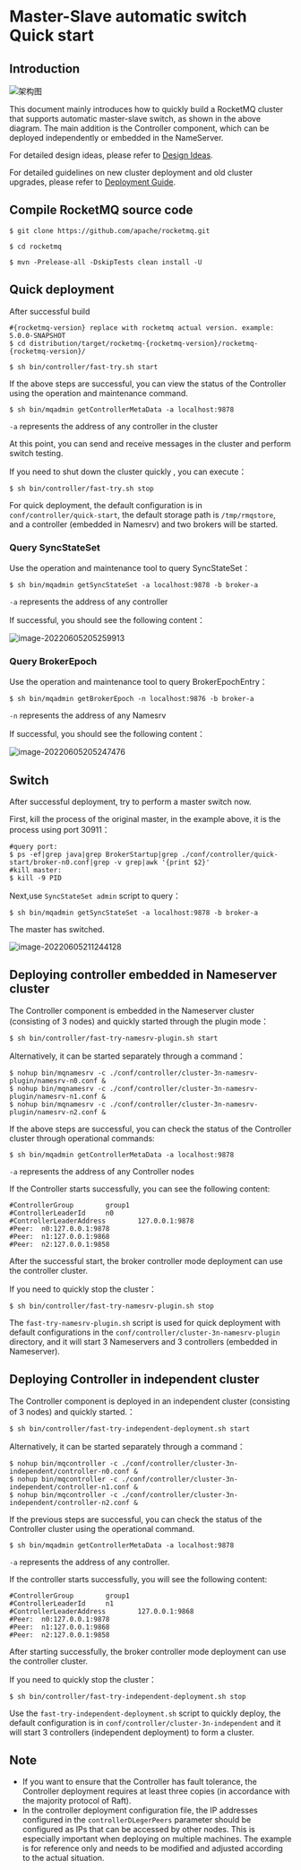 # Master-Slave automatic switch Quick start 

## Introduction

![架构图](../image/controller/controller_design_2.png)

This document mainly introduces how to quickly build a RocketMQ cluster that supports automatic master-slave switch, as shown in the above diagram. The main addition is the Controller component, which can be deployed independently or embedded in the NameServer.

For detailed design ideas, please refer to [Design Ideas](https://chat.openai.com/chat/design.md).

For detailed guidelines on new cluster deployment and old cluster upgrades, please refer to [Deployment Guide](https://chat.openai.com/chat/deploy.md).

## Compile RocketMQ source code

```shell
$ git clone https://github.com/apache/rocketmq.git

$ cd rocketmq

$ mvn -Prelease-all -DskipTests clean install -U
```

## Quick deployment

After successful build

```shell
#{rocketmq-version} replace with rocketmq actual version. example: 5.0.0-SNAPSHOT
$ cd distribution/target/rocketmq-{rocketmq-version}/rocketmq-{rocketmq-version}/

$ sh bin/controller/fast-try.sh start
```

If the above steps are successful, you can view the status of the Controller using the operation and maintenance command.

```shell
$ sh bin/mqadmin getControllerMetaData -a localhost:9878
```

`-a` represents the address of any controller in the cluster

At this point, you can send and receive messages in the cluster and perform switch testing.

If you need to shut down the cluster quickly , you can execute：

```shell
$ sh bin/controller/fast-try.sh stop
```

For quick deployment, the default configuration is in `conf/controller/quick-start`, the default storage path is `/tmp/rmqstore`, and a controller (embedded in Namesrv) and two brokers will be started.

### Query SyncStateSet

 Use the operation and maintenance tool to query SyncStateSet：

```shell
$ sh bin/mqadmin getSyncStateSet -a localhost:9878 -b broker-a
```

`-a` represents the address of any controller

If successful, you should see the following content：

![image-20220605205259913](../image/controller/quick-start/syncstateset.png)

### Query BrokerEpoch

 Use the operation and maintenance tool to query  BrokerEpochEntry：

```shell
$ sh bin/mqadmin getBrokerEpoch -n localhost:9876 -b broker-a
```

`-n` represents the address of any Namesrv

If successful, you should see the following content：

![image-20220605205247476](../image/controller/quick-start/epoch.png)

## Switch

After successful deployment, try to perform a master switch now.

First, kill the process of the original master, in the example above, it is the process using port 30911：

```shell
#query port:
$ ps -ef|grep java|grep BrokerStartup|grep ./conf/controller/quick-start/broker-n0.conf|grep -v grep|awk '{print $2}'
#kill master:
$ kill -9 PID
```

Next,use `SyncStateSet admin` script to query：

```shell
$ sh bin/mqadmin getSyncStateSet -a localhost:9878 -b broker-a
```

The master has switched.

![image-20220605211244128](../image/controller/quick-start/changemaster.png)



## Deploying controller embedded in Nameserver cluster

The Controller component is embedded in the Nameserver cluster (consisting of 3 nodes) and quickly started through the plugin mode：

```shell
$ sh bin/controller/fast-try-namesrv-plugin.sh start
```

Alternatively, it can be started separately through a command：

```shell
$ nohup bin/mqnamesrv -c ./conf/controller/cluster-3n-namesrv-plugin/namesrv-n0.conf &
$ nohup bin/mqnamesrv -c ./conf/controller/cluster-3n-namesrv-plugin/namesrv-n1.conf &
$ nohup bin/mqnamesrv -c ./conf/controller/cluster-3n-namesrv-plugin/namesrv-n2.conf &
```

If the above steps are successful, you can check the status of the Controller cluster through operational commands:

```shell
$ sh bin/mqadmin getControllerMetaData -a localhost:9878
```

`-a` represents the address of any Controller nodes

If the Controller starts successfully, you can see the following content:

```
#ControllerGroup        group1
#ControllerLeaderId     n0
#ControllerLeaderAddress        127.0.0.1:9878
#Peer:  n0:127.0.0.1:9878
#Peer:  n1:127.0.0.1:9868
#Peer:  n2:127.0.0.1:9858
```

After the successful start, the broker controller mode deployment can use the controller cluster.

If you need to quickly stop the cluster：

```shell
$ sh bin/controller/fast-try-namesrv-plugin.sh stop
```

The `fast-try-namesrv-plugin.sh` script is used for quick deployment with default configurations in the `conf/controller/cluster-3n-namesrv-plugin` directory, and it will start 3 Nameservers and 3 controllers (embedded in Nameserver).

## Deploying Controller in independent cluster

The Controller component is deployed in an independent cluster (consisting of 3 nodes) and quickly started.：

```shell
$ sh bin/controller/fast-try-independent-deployment.sh start
```

Alternatively, it can be started separately through a command：

```shell
$ nohup bin/mqcontroller -c ./conf/controller/cluster-3n-independent/controller-n0.conf &
$ nohup bin/mqcontroller -c ./conf/controller/cluster-3n-independent/controller-n1.conf &
$ nohup bin/mqcontroller -c ./conf/controller/cluster-3n-independent/controller-n2.conf &
```

If the previous steps are successful, you can check the status of the Controller cluster using the operational command.

```shell
$ sh bin/mqadmin getControllerMetaData -a localhost:9878
```

`-a` represents the address of any controller.

If the controller starts successfully, you will see the following content:

```
#ControllerGroup        group1
#ControllerLeaderId     n1
#ControllerLeaderAddress        127.0.0.1:9868
#Peer:  n0:127.0.0.1:9878
#Peer:  n1:127.0.0.1:9868
#Peer:  n2:127.0.0.1:9858
```

After starting successfully, the broker controller mode deployment can use the controller cluster.

If you need to quickly stop the cluster：

```shell
$ sh bin/controller/fast-try-independent-deployment.sh stop
```

Use the `fast-try-independent-deployment.sh` script to quickly deploy, the default configuration is in `conf/controller/cluster-3n-independent` and it will start 3 controllers (independent deployment) to form a cluster.



## Note

- If you want to ensure that the Controller has fault tolerance, the Controller deployment requires at least three copies (in accordance with the majority protocol of Raft).
- In the controller deployment configuration file, the IP addresses configured in the `controllerDLegerPeers` parameter should be configured as IPs that can be accessed by other nodes. This is especially important when deploying on multiple machines. The example is for reference only and needs to be modified and adjusted according to the actual situation.
